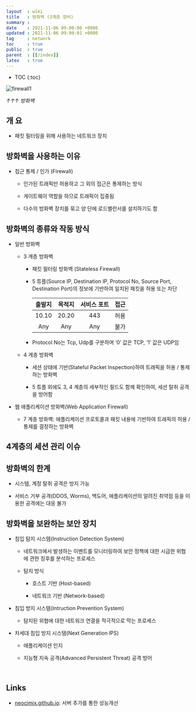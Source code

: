 ```yaml
---
layout  : wiki
title   : 방화벽 (3계층 장비)
summary : 
date    : 2021-11-06 09:00:00 +0900
updated : 2021-11-06 09:00:01 +0900
tag     : network
toc     : true
public  : true
parent  : [[/index]]
latex   : true
---
```

* TOC
{:toc}

![firewall1](https://user-images.githubusercontent.com/24386223/140931151-fe488163-3943-4036-88be-525785f55e3d.png)

_↑↑↑ 방화벽_

## 개 요

* 패킷 필터링을 위해 사용하는 네트워크 장치

## 방화벽을 사용하는 이유

* 접근 통제 / 인가 (Firewall)

    * 인가된 트래픽만 허용하고 그 외의 접근은 통제하는 방식

    * 게이트웨이 역할을 하므로 트래픽이 집중됨

    * 다수의 방화벽 장치를 묶고 양 단에 로드밸런서를 설치하기도 함


## 방화벽의 종류와 작동 방식

* 일반 방화벽

    * 3 계층 방화벽

        * 패킷 필터링 방화벽 (Stateless Firewall)

        * 5 튜플(Source IP, Destination IP, Protocol No, Source Port, Destination Port)의 정보에 기반하여 일치된 패킷을 허용 또는 차단

            |출발지|목적지|서비스 포트|접근|
            |:--:|:--:|:--:|:--:|
            |10.10|20.20|443|허용|
            |Any|Any|Any|불가|

        * Protocol No는 Tcp, Udp를 구분하며 ‘0’ 값은 TCP, ‘1’ 값은 UDP임

    * 4 계층 방화벽

        * 세션 상태에 기반(Stateful Packet Inspection)하여 트래픽을 허용 / 통제하는 방화벽
        
        * 5 튜플 외에도 3, 4 계층의 세부적인 필드도 함께 확인하여, 세션 탈취 공격을 방어함


* 웹 애플리케이션 방화벽(Web Application Firewall)

    * 7 계층 방화벽: 애플리케이션 프로토콜과 패킷 내용에 기반하여 트래픽의 허용 / 통제를 결정하는 방화벽

## 4계층의 세션 관리 이슈


## 방화벽의 한계

* 시스템, 계정 탈취 공격은 방지 가능

* 서비스 거부 공격(DDOS, Worms), 백도어, 애플리케이션의 알려진 취약점 등을 이용한 공격에는 대응 불가

## 방화벽을 보완하는 보안 장치

* 침입 탐지 시스템(Instruction Detection System)

    * 네트워크에서 발생하는 이벤트를 모니터링하여 보안 정책에 대한 시급한 위협에 관한 징후를 분석하는 프로세스

    * 탐지 방식

        * 호스트 기반 (Host-based)

        * 네트워크 기반 (Network-based)

* 침입 방지 시스템(Intruction Prevention System)

    * 탐지된 위협에 대한 네트워크 연결을 적극적으로 막는 프로세스

* 차세대 침입 방지 시스템(Next Generation IPS)

    * 애플리케이션 인지

    * 지능형 지속 공격(Advanced Persistent Threat) 공격 방어

<br/>

## Links

* [neocjmix.github.io](https://neocjmix.github.io/etc/2015/08/26/add-server): 서버 추가를 통한 성능개선
